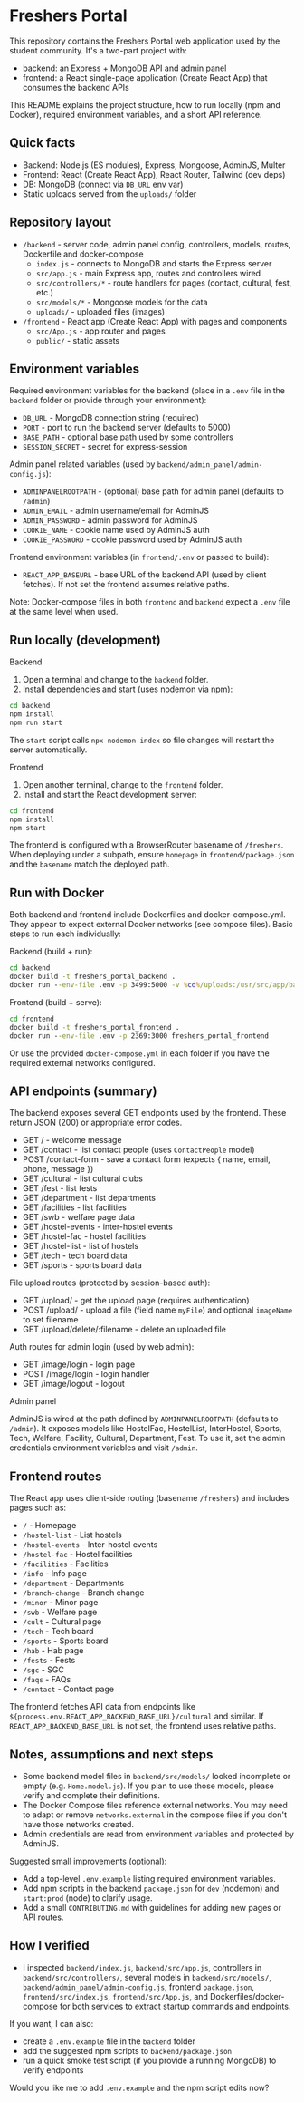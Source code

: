 

# Freshers Portal

This repository contains the Freshers Portal web application used by the student community. It's a two-part project with:

- backend: an Express + MongoDB API and admin panel
- frontend: a React single-page application (Create React App) that consumes the backend APIs

This README explains the project structure, how to run locally (npm and Docker), required environment variables, and a short API reference.

## Quick facts

- Backend: Node.js (ES modules), Express, Mongoose, AdminJS, Multer
- Frontend: React (Create React App), React Router, Tailwind (dev deps)
- DB: MongoDB (connect via `DB_URL` env var)
- Static uploads served from the `uploads/` folder

## Repository layout

- `/backend` - server code, admin panel config, controllers, models, routes, Dockerfile and docker-compose
	- `index.js` - connects to MongoDB and starts the Express server
	- `src/app.js` - main Express app, routes and controllers wired
	- `src/controllers/*` - route handlers for pages (contact, cultural, fest, etc.)
	- `src/models/*` - Mongoose models for the data
	- `uploads/` - uploaded files (images)
- `/frontend` - React app (Create React App) with pages and components
	- `src/App.js` - app router and pages
	- `public/` - static assets

## Environment variables

Required environment variables for the backend (place in a `.env` file in the `backend` folder or provide through your environment):

- `DB_URL` - MongoDB connection string (required)
- `PORT` - port to run the backend server (defaults to 5000)
- `BASE_PATH` - optional base path used by some controllers
- `SESSION_SECRET` - secret for express-session

Admin panel related variables (used by `backend/admin_panel/admin-config.js`):

- `ADMINPANELROOTPATH` - (optional) base path for admin panel (defaults to `/admin`)
- `ADMIN_EMAIL` - admin username/email for AdminJS
- `ADMIN_PASSWORD` - admin password for AdminJS
- `COOKIE_NAME` - cookie name used by AdminJS auth
- `COOKIE_PASSWORD` - cookie password used by AdminJS auth

Frontend environment variables (in `frontend/.env` or passed to build):

- `REACT_APP_BASEURL` - base URL of the backend API (used by client fetches). If not set the frontend assumes relative paths.

Note: Docker-compose files in both `frontend` and `backend` expect a `.env` file at the same level when used.

## Run locally (development)

Backend

1. Open a terminal and change to the `backend` folder.
2. Install dependencies and start (uses nodemon via npm):

```cmd
cd backend
npm install
npm run start
```

The `start` script calls `npx nodemon index` so file changes will restart the server automatically.

Frontend

1. Open another terminal, change to the `frontend` folder.
2. Install and start the React development server:

```cmd
cd frontend
npm install
npm start
```

The frontend is configured with a BrowserRouter basename of `/freshers`. When deploying under a subpath, ensure `homepage` in `frontend/package.json` and the `basename` match the deployed path.

## Run with Docker

Both backend and frontend include Dockerfiles and docker-compose.yml. They appear to expect external Docker networks (see compose files). Basic steps to run each individually:

Backend (build + run):

```cmd
cd backend
docker build -t freshers_portal_backend .
docker run --env-file .env -p 3499:5000 -v %cd%/uploads:/usr/src/app/backend/uploads freshers_portal_backend
```

Frontend (build + serve):

```cmd
cd frontend
docker build -t freshers_portal_frontend .
docker run --env-file .env -p 2369:3000 freshers_portal_frontend
```

Or use the provided `docker-compose.yml` in each folder if you have the required external networks configured.

## API endpoints (summary)

The backend exposes several GET endpoints used by the frontend. These return JSON (200) or appropriate error codes.

- GET / - welcome message
- GET /contact - list contact people (uses `ContactPeople` model)
- POST /contact-form - save a contact form (expects { name, email, phone, message })
- GET /cultural - list cultural clubs
- GET /fest - list fests
- GET /department - list departments
- GET /facilities - list facilities
- GET /swb - welfare page data
- GET /hostel-events - inter-hostel events
- GET /hostel-fac - hostel facilities
- GET /hostel-list - list of hostels
- GET /tech - tech board data
- GET /sports - sports board data

File upload routes (protected by session-based auth):

- GET /upload/ - get the upload page (requires authentication)
- POST /upload/ - upload a file (field name `myFile`) and optional `imageName` to set filename
- GET /upload/delete/:filename - delete an uploaded file

Auth routes for admin login (used by web admin):

- GET /image/login - login page
- POST /image/login - login handler
- GET /image/logout - logout

Admin panel

AdminJS is wired at the path defined by `ADMINPANELROOTPATH` (defaults to `/admin`). It exposes models like HostelFac, HostelList, InterHostel, Sports, Tech, Welfare, Facility, Cultural, Department, Fest. To use it, set the admin credentials environment variables and visit `/admin`.

## Frontend routes

The React app uses client-side routing (basename `/freshers`) and includes pages such as:

- `/` - Homepage
- `/hostel-list` - List hostels
- `/hostel-events` - Inter-hostel events
- `/hostel-fac` - Hostel facilities
- `/facilities` - Facilities
- `/info` - Info page
- `/department` - Departments
- `/branch-change` - Branch change
- `/minor` - Minor page
- `/swb` - Welfare page
- `/cult` - Cultural page
- `/tech` - Tech board
- `/sports` - Sports board
- `/hab` - Hab page
- `/fests` - Fests
- `/sgc` - SGC
- `/faqs` - FAQs
- `/contact` - Contact page

The frontend fetches API data from endpoints like `${process.env.REACT_APP_BACKEND_BASE_URL}/cultural` and similar. If `REACT_APP_BACKEND_BASE_URL` is not set, the frontend uses relative paths.

## Notes, assumptions and next steps

- Some backend model files in `backend/src/models/` looked incomplete or empty (e.g. `Home.model.js`). If you plan to use those models, please verify and complete their definitions.
- The Docker Compose files reference external networks. You may need to adapt or remove `networks.external` in the compose files if you don't have those networks created.
- Admin credentials are read from environment variables and protected by AdminJS.

Suggested small improvements (optional):

- Add a top-level `.env.example` listing required environment variables.
- Add npm scripts in the backend `package.json` for `dev` (nodemon) and `start:prod` (node) to clarify usage.
- Add a small `CONTRIBUTING.md` with guidelines for adding new pages or API routes.

## How I verified

- I inspected `backend/index.js`, `backend/src/app.js`, controllers in `backend/src/controllers/`, several models in `backend/src/models/`, `backend/admin_panel/admin-config.js`, frontend `package.json`, `frontend/src/index.js`, `frontend/src/App.js`, and Dockerfiles/docker-compose for both services to extract startup commands and endpoints.

If you want, I can also:

- create a `.env.example` file in the `backend` folder
- add the suggested npm scripts to `backend/package.json`
- run a quick smoke test script (if you provide a running MongoDB) to verify endpoints

Would you like me to add `.env.example` and the npm script edits now?

